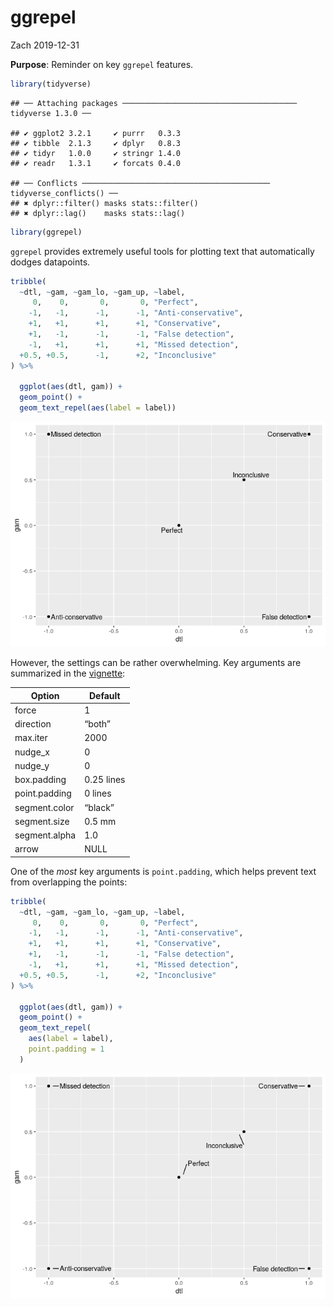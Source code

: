 ggrepel
================
Zach
2019-12-31

**Purpose**: Reminder on key `ggrepel`
    features.

``` r
library(tidyverse)
```

    ## ── Attaching packages ─────────────────────────────────────── tidyverse 1.3.0 ──

    ## ✔ ggplot2 3.2.1     ✔ purrr   0.3.3
    ## ✔ tibble  2.1.3     ✔ dplyr   0.8.3
    ## ✔ tidyr   1.0.0     ✔ stringr 1.4.0
    ## ✔ readr   1.3.1     ✔ forcats 0.4.0

    ## ── Conflicts ────────────────────────────────────────── tidyverse_conflicts() ──
    ## ✖ dplyr::filter() masks stats::filter()
    ## ✖ dplyr::lag()    masks stats::lag()

``` r
library(ggrepel)
```

`ggrepel` provides extremely useful tools for plotting text that
automatically dodges datapoints.

``` r
tribble(
  ~dtl, ~gam, ~gam_lo, ~gam_up, ~label,
     0,    0,       0,       0, "Perfect",
    -1,   -1,      -1,      -1, "Anti-conservative",
    +1,   +1,      +1,      +1, "Conservative",
    +1,   -1,      -1,      -1, "False detection",
    -1,   +1,      +1,      +1, "Missed detection",
  +0.5, +0.5,      -1,      +2, "Inconclusive"
) %>%

  ggplot(aes(dtl, gam)) +
  geom_point() +
  geom_text_repel(aes(label = label))
```

![](repel_files/figure-gfm/unnamed-chunk-1-1.png)<!-- -->

However, the settings can be rather overwhelming. Key arguments are
summarized in the
[vignette](https://cran.r-project.org/web/packages/ggrepel/vignettes/ggrepel.html):

| Option        | Default    |
| ------------- | ---------- |
| force         | 1          |
| direction     | “both”     |
| max.iter      | 2000       |
| nudge\_x      | 0          |
| nudge\_y      | 0          |
| box.padding   | 0.25 lines |
| point.padding | 0 lines    |
| segment.color | “black”    |
| segment.size  | 0.5 mm     |
| segment.alpha | 1.0        |
| arrow         | NULL       |

One of the *most* key arguments is `point.padding`, which helps prevent
text from overlapping the points:

``` r
tribble(
  ~dtl, ~gam, ~gam_lo, ~gam_up, ~label,
     0,    0,       0,       0, "Perfect",
    -1,   -1,      -1,      -1, "Anti-conservative",
    +1,   +1,      +1,      +1, "Conservative",
    +1,   -1,      -1,      -1, "False detection",
    -1,   +1,      +1,      +1, "Missed detection",
  +0.5, +0.5,      -1,      +2, "Inconclusive"
) %>%

  ggplot(aes(dtl, gam)) +
  geom_point() +
  geom_text_repel(
    aes(label = label),
    point.padding = 1
  )
```

![](repel_files/figure-gfm/unnamed-chunk-2-1.png)<!-- -->
